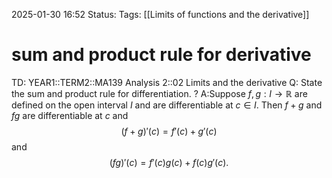 2025-01-30 16:52
Status: 
Tags: [[Limits of functions and the derivative]]
# sum and product rule for derivative

TD: YEAR1::TERM2::MA139 Analysis 2::02 Limits and the derivative
Q: State the sum and product rule for differentiation.
?
A:Suppose $f, g : I \to \mathbb{R}$ are defined on the open interval $I$ and are differentiable at $c \in I$. Then $f + g$ and $fg$ are differentiable at $c$ and
$$
(f + g)'(c) = f'(c) + g'(c)
$$
and
$$
(fg)'(c) = f'(c)g(c) + f(c)g'(c).
$$
<!--ID: 1738256030232-->

